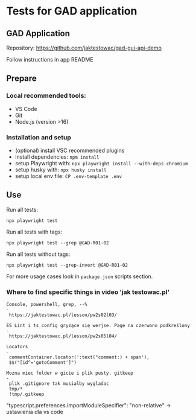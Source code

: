 # Tests for GAD application

## GAD Application

Repository: https://github.com/jaktestowac/gad-gui-api-demo

Follow instructions in app README

## Prepare

### Local recommended tools:

- VS Code
- Git
- Node.js (version >16)

### Installation and setup

- (optional) install VSC recommended plugins
- install dependencies: `npm install`
- setup Playwright with: `npx playwright install --with-deps chromium`
- setup husky with: `npx husky install`
- setup local env file: `CP .env-template .env`

## Use

Run all tests:

```
npx playwright test
```

Run all tests with tags:

```
npx playwright test --grep @GAD-R01-02
```

Run all tests without tags:

```
npx playwright test --grep-invert @GAD-R01-02
```

For more usage cases look in `package.json` scripts section.

### Where to find specific things in video 'jak testowac.pl'

```
Console, powershell, grep, --%
-
 https://jaktestowac.pl/lesson/pw2s02l03/
```

```
ES Lint i ts_config gryzące się werjse. Page na czerwono podkreślony
-
 https://jaktestowac.pl/lesson/pw2s05l04/
```

```
Locators
-
 commentContainer.locator(':text("comment:) + span'),
 $$("[id^='gotoComment']")

```

```
Mozna miec folder w gicie i plik pusty. gitkeep
-
 plik .gitignore tak musialby wygladac
 tmp/*
 !tmp/.gitkeep

```

"typescript.preferences.importModuleSpecifier": "non-relative" -> ustawienia dla vs code
